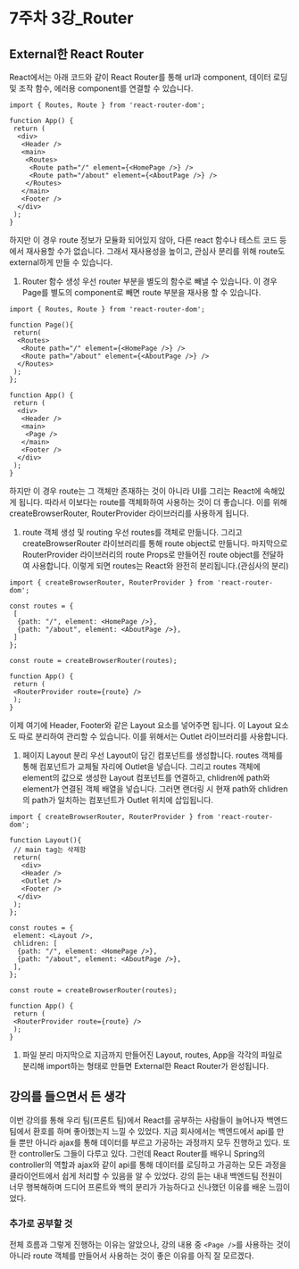 # 7주차 3강\_Router

## External한 React Router

React에서는 아래 코드와 같이 React Router를 통해 url과 component, 데이터 로딩 및 조작 함수, 에러용 component를 연결할 수 있습니다.

```tsx
import { Routes, Route } from 'react-router-dom';

function App() {
 return (
  <div>
   <Header />
   <main>
    <Routes>
     <Route path="/" element={<HomePage />} />
     <Route path="/about" element={<AboutPage />} />
    </Routes>
   </main>
   <Footer />
  </div>
 );
}
```

하지만 이 경우 route 정보가 모듈화 되어있지 않아, 다른 react 함수나 테스트 코드 등에서 재사용할 수가 없습니다. 그래서 재사용성을 높이고, 관심사 분리를 위해 route도 external하게 만들 수 있습니다.

1. Router 함수 생성
우선 router 부분을 별도의 함수로 빼낼 수 있습니다. 이 경우 Page를 별도의 component로 빼면 route 부분을 재사용 할 수 있습니다.

```tsx
import { Routes, Route } from 'react-router-dom';

function Page(){
 return(
  <Routes>
   <Route path="/" element={<HomePage />} />
   <Route path="/about" element={<AboutPage />} />
  </Routes>
 );
};

function App() {
 return (
  <div>
   <Header />
   <main>
    <Page />
   </main>
   <Footer />
  </div>
 );
}
```

하지만 이 경우 route는 그 객체만 존재하는 것이 아니라 UI를 그리는 React에 속해있게 됩니다. 따라서 이보다는 route를 객체화하여 사용하는 것이 더 좋습니다. 이를 위해 createBrowserRouter, RouterProvider 라이브러리를 사용하게 됩니다.

1. route 객체 생성 및 routing
우선 routes를 객체로 만듦니다. 그리고 createBrowserRouter 라이브러리를 통해 route object로 만듦니다. 마지막으로 RouterProvider 라이브러리의 route Props로 만들어진 route object를 전달하여 사용합니다. 이렇게 되면 routes는 React와 완전히 분리됩니다.(관심사의 분리)

```tsx
import { createBrowserRouter, RouterProvider } from 'react-router-dom';

const routes = {
 [
  {path: "/", element: <HomePage />},
  {path: "/about", element: <AboutPage />},
 ]
};

const route = createBrowserRouter(routes);

function App() {
 return (
 <RouterProvider route={route} />
 );
}
```

이제 여기에 Header, Footer와 같은 Layout 요소를 넣어주면 됩니다. 이 Layout 요소도 따로 분리하여 관리할 수 있습니다. 이를 위해서는 Outlet 라이브러리를 사용합니다.

1. 페이지 Layout 분리
우선 Layout이 담긴 컴포넌트를 생성합니다. routes 객체를 통해 컴포넌트가 교체될 자리에 Outlet을 넣습니다. 그리고 routes 객체에 element의 값으로 생성한 Layout 컴포넌트를 연결하고, chlidren에 path와 element가 연결된 객체 배열을 넣습니다. 그러면 랜더링 시 현재 path와 chlidren의 path가 일치하는 컴포넌트가 Outlet 위치에 삽입됩니다.

```tsx
import { createBrowserRouter, RouterProvider } from 'react-router-dom';

function Layout(){
 // main tag는 삭제함
 return(
   <div>
   <Header />
   <Outlet />
   <Footer />
  </div>
 );
};

const routes = {
 element: <Layout />,
 chlidren: [
  {path: "/", element: <HomePage />},
  {path: "/about", element: <AboutPage />},
 ],
};

const route = createBrowserRouter(routes);

function App() {
 return (
 <RouterProvider route={route} />
 );
}
```

1. 파일 분리
마지막으로 지금까지 만들어진 Layout, routes, App을 각각의 파일로 분리해 import하는 형태로 만들면 External한 React Router가 완성됩니다.

## 강의를 들으면서 든 생각

이번 강의를 통해 우리 팀(프론트 팀)에서 React를 공부하는 사람들이 늘어나자 백엔드팀에서 환호를 하며 좋아했는지 느낄 수 있었다. 지금 회사에서는 백엔드에서 api를 만들 뿐만 아니라 ajax를 통해 데이터를 부르고 가공하는 과정까지 모두 진행하고 있다. 또한 controller도 그들이 다루고 있다. 그런데 React Router를 배우니 Spring의 controller의 역할과 ajax와 같이 api를 통해 데이터를 로딩하고 가공하는 모든 과정을 클라이언트에서 쉽게 처리할 수 있음을 알 수 있었다. 강의 듣는 내내 백엔드팀 전원이 너무 행복해하며 드디어 프론트와 백의 분리가 가능하다고 신나했던 이유를 배운 느낌이었다.

### 추가로 공부할 것

전체 흐름과 그렇게 진행하는 이유는 알았으나, 강의 내용 중 `<Page />`를 사용하는 것이 아니라 route 객체를 만들어서 사용하는 것이 좋은 이유를 아직 잘 모르겠다.
